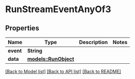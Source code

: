 # RunStreamEventAnyOf3

## Properties

Name | Type | Description | Notes
------------ | ------------- | ------------- | -------------
**event** | **String** |  | 
**data** | [**models::RunObject**](RunObject.md) |  | 

[[Back to Model list]](../README.md#documentation-for-models) [[Back to API list]](../README.md#documentation-for-api-endpoints) [[Back to README]](../README.md)


